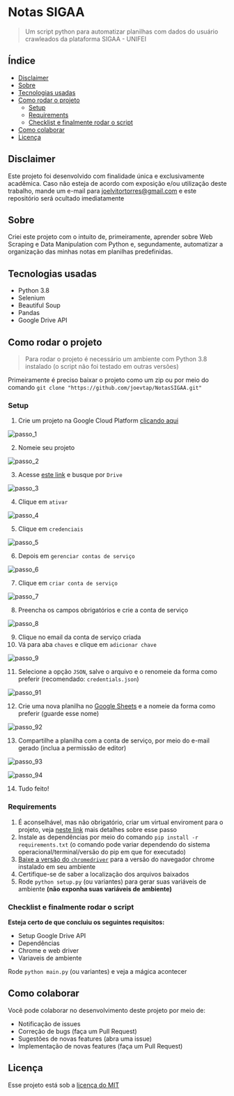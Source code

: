 # Notas SIGAA

> Um script python para automatizar planilhas com dados do usuário crawleados da plataforma SIGAA - UNIFEI

## Índice

- [Disclaimer](#disclaimer)
- [Sobre](#sobre)
- [Tecnologias usadas](#tecnologias-usadas)
- [Como rodar o projeto](#como-rodar-o-projeto)
  - [Setup](#setup)
  - [Requirements](#requirements)
  - [Checklist e finalmente rodar o script](#checklist-e-finalmente-rodar-o-script)
- [Como colaborar](#como-colaborar)
- [Licença](#licença)

## Disclaimer

Este projeto foi desenvolvido com finalidade única e exclusivamente acadêmica. Caso não esteja de acordo com exposição e/ou utilização deste trabalho, mande um e-mail para joelvitortorres@gmail.com e este repositório será ocultado imediatamente

## Sobre

Criei este projeto com o intuito de, primeiramente, aprender sobre Web Scraping e Data Manipulation com Python e, segundamente, automatizar a organização das minhas notas em planilhas predefinidas.

## Tecnologias usadas

- Python 3.8
- Selenium
- Beautiful Soup
- Pandas
- Google Drive API

## Como rodar o projeto

> Para rodar o projeto é necessário um ambiente com Python 3.8 instalado (o script não foi testado em outras versões)

Primeiramente é preciso baixar o projeto como um zip ou por meio do comando `git clone "https://github.com/joevtap/NotasSIGAA.git"`

### Setup

1. Crie um projeto na Google Cloud Platform [clicando aqui](https://console.cloud.google.com/cloud-resource-manager)

![passo_1](./readme_files/1.png)

2. Nomeie seu projeto

![passo_2](./readme_files/2.png)

3. Acesse [este link](https://console.cloud.google.com/apis/library/) e busque por `Drive`

![passo_3](./readme_files/3.png)

4. Clique em `ativar`

![passo_4](./readme_files/4.png)

5. Clique em `credenciais`

![passo_5](./readme_files/5.png)

6. Depois em `gerenciar contas de serviço`

![passo_6](./readme_files/6.png)

7. Clique em `criar conta de serviço`

![passo_7](./readme_files/7.png)

8. Preencha os campos obrigatórios e crie a conta de serviço

![passo_8](./readme_files/8.png)

9. Clique no email da conta de serviço criada
10. Vá para aba `chaves` e clique em `adicionar chave`

![passo_9](./readme_files/9.png)

11. Selecione a opção `JSON`, salve o arquivo e o renomeie da forma como preferir (recomendado: `credentials.json`)

![passo_91](./readme_files/91.png)

12. Crie uma nova planilha no [Google Sheets](https://sheets.google.com) e a nomeie da forma como preferir (guarde esse nome)

![passo_92](./readme_files/92.png)

13. Compartilhe a planilha com a conta de serviço, por meio do e-mail gerado (inclua a permissão de editor)

![passo_93](./readme_files/93.png)

![passo_94](./readme_files/94.png)

14. Tudo feito!

### Requirements

1. É aconselhável, mas não obrigatório, criar um virtual enviroment para o projeto, veja [neste link](https://docs.python.org/3.8/library/venv.html) mais detalhes sobre esse passo
2. Instale as dependências por meio do comando `pip install -r requirements.txt` (o comando pode variar dependendo do sistema operacional/terminal/versão do pip em que for executado)
3. [Baixe a versão do `chromedriver`](https://chromedriver.chromium.org/) para a versão do navegador chrome instalado em seu ambiente
4. Certifique-se de saber a localização dos arquivos baixados
5. Rode `python setup.py` (ou variantes) para gerar suas variáveis de ambiente **(não exponha suas variáveis de ambiente)**

### Checklist e finalmente rodar o script

**Esteja certo de que concluiu os seguintes requisitos:**

- Setup Google Drive API
- Dependências
- Chrome e web driver
- Variaveis de ambiente

Rode `python main.py` (ou variantes) e veja a mágica acontecer

## Como colaborar

Você pode colaborar no desenvolvimento deste projeto por meio de:

- Notificação de issues
- Correção de bugs (faça um Pull Request)
- Sugestões de novas features (abra uma issue)
- Implementação de novas features (faça um Pull Request)

## Licença

Esse projeto está sob a [licença do MIT](LICENSE)
